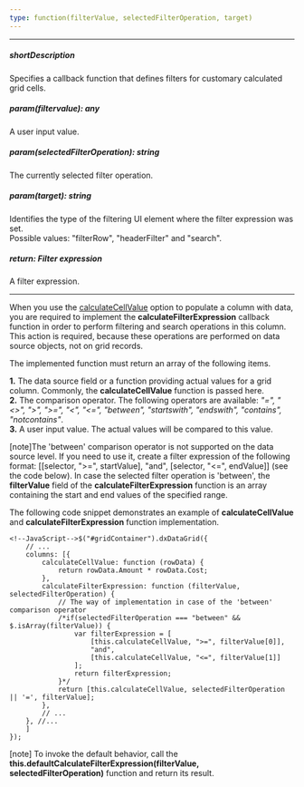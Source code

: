 ```yaml
---
type: function(filterValue, selectedFilterOperation, target)
---
```

---
##### shortDescription
Specifies a callback function that defines filters for customary calculated grid cells.

##### param(filtervalue): any
A user input value.

##### param(selectedFilterOperation): string
The currently selected filter operation.

##### param(target): string
Identifies the type of the filtering UI element where the filter expression was set.<br/>Possible values: "filterRow", "headerFilter" and "search".

##### return: Filter expression
A filter expression.

---
When you use the [calculateCellValue](/api-reference/10%20UI%20Widgets/dxDataGrid/1%20Configuration/columns/calculateCellValue.md '/Documentation/ApiReference/UI_Widgets/dxDataGrid/Configuration/columns/#calculateCellValue') option to populate a column with data, you are required to implement the **calculateFilterExpression** callback function in order to perform filtering and search operations in this column. This action is required, because these operations are performed on data source objects, not on grid records.

The implemented function must return an array of the following items.

**1.** The data source field or a function providing actual values for a grid column. Commonly, the **calculateCellValue** function is passed here.		
**2.** The comparison operator. The following operators are available: *"=", "<>", ">", ">=", "<", "<=", "between", "startswith", "endswith", "contains", "notcontains"*.		
**3.** A user input value. The actual values will be compared to this value.

[note]The 'between' comparison operator is not supported on the data source level. If you need to use it, create a filter expression of the following format: [[selector, ">=", startValue], "and", [selector, "<=", endValue]] (see the code below). In case the selected filter operation is 'between', the **filterValue** field of the **calculateFilterExpression** function is an array containing the start and end values of the specified range.

The following code snippet demonstrates an example of  **calculateCellValue** and **calculateFilterExpression** function implementation.

    <!--JavaScript-->$("#gridContainer").dxDataGrid({
        // ...
        columns: [{
            calculateCellValue: function (rowData) {
                return rowData.Amount * rowData.Cost;
            },
            calculateFilterExpression: function (filterValue, selectedFilterOperation) {
                // The way of implementation in case of the 'between' comparison operator
                /*if(selectedFilterOperation === "between" && $.isArray(filterValue)) {
                    var filterExpression = [
                        [this.calculateCellValue, ">=", filterValue[0]], 
                        "and", 
                        [this.calculateCellValue, "<=", filterValue[1]]
                    ];
                    return filterExpression;
                }*/
                return [this.calculateCellValue, selectedFilterOperation || '=', filterValue];
            },
            // ...
        }, //...
        ]
    });

[note] To invoke the default behavior, call the **this.defaultCalculateFilterExpression(filterValue, selectedFilterOperation)** function and return its result.